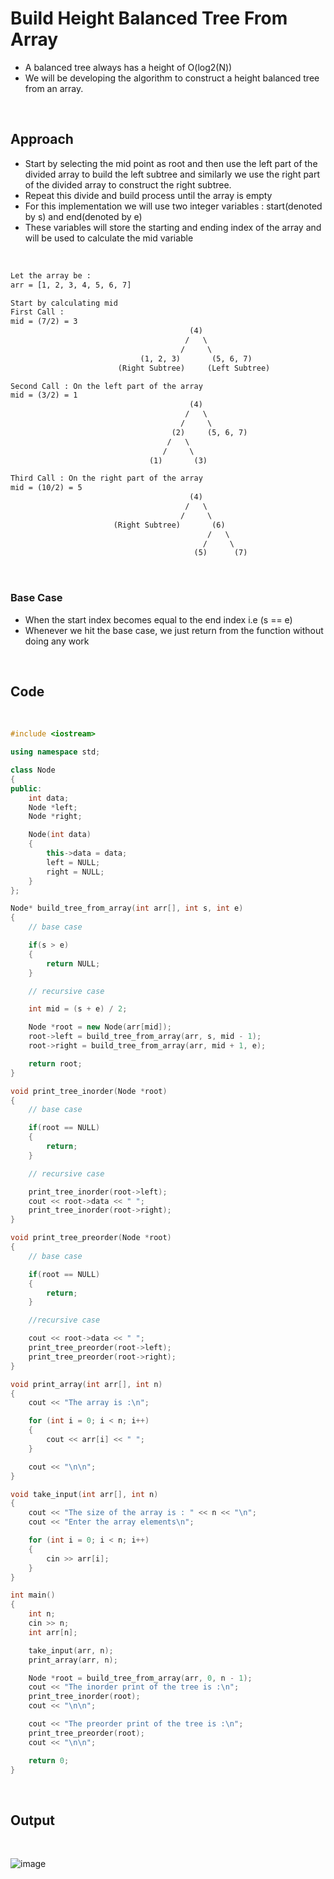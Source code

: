 # **Build Height Balanced Tree From Array**

- A balanced tree always has a height of O(log2(N))
- We will be developing the algorithm to construct a height balanced tree from an array.

<br>

## **Approach**

- Start by selecting the mid point as root and then use the left part of the divided array to build the left subtree and similarly we use the right part of the divided array to construct the right subtree.
- Repeat this divide and build process until the array is empty
- For this implementation we will use two integer variables : start(denoted by s) and end(denoted by e)
- These variables will store the starting and ending index of the array and will be used to calculate the mid variable
  
<br>

```txt
Let the array be : 
arr = [1, 2, 3, 4, 5, 6, 7]

Start by calculating mid
First Call :
mid = (7/2) = 3
                                        (4)
                                       /   \
                                      /     \
                             (1, 2, 3)       (5, 6, 7)
                        (Right Subtree)     (Left Subtree)

Second Call : On the left part of the array
mid = (3/2) = 1
                                        (4)
                                       /   \
                                      /     \
                                    (2)     (5, 6, 7)
                                   /   \       
                                  /     \
                               (1)       (3)

Third Call : On the right part of the array
mid = (10/2) = 5
                                        (4)
                                       /   \
                                      /     \
                       (Right Subtree)       (6)
                                            /   \
                                           /     \
                                         (5)      (7)

```

<br>

### **Base Case**

- When the start index becomes equal to the end index i.e (s == e)
- Whenever we hit the base case, we just return from the function without doing any work

<br>

## **Code**

<br>

```C++
#include <iostream>

using namespace std;

class Node
{
public:
    int data;
    Node *left;
    Node *right;

    Node(int data)
    {
        this->data = data;
        left = NULL;
        right = NULL;
    }
};

Node* build_tree_from_array(int arr[], int s, int e)
{
    // base case

    if(s > e)
    {
        return NULL;
    }

    // recursive case

    int mid = (s + e) / 2;

    Node *root = new Node(arr[mid]);
    root->left = build_tree_from_array(arr, s, mid - 1);
    root->right = build_tree_from_array(arr, mid + 1, e);

    return root;
}

void print_tree_inorder(Node *root)
{
    // base case

    if(root == NULL)
    {
        return;
    }

    // recursive case

    print_tree_inorder(root->left);
    cout << root->data << " ";
    print_tree_inorder(root->right);
}

void print_tree_preorder(Node *root)
{
    // base case

    if(root == NULL)
    {
        return;
    }

    //recursive case

    cout << root->data << " ";
    print_tree_preorder(root->left);
    print_tree_preorder(root->right);
}

void print_array(int arr[], int n)
{
    cout << "The array is :\n";

    for (int i = 0; i < n; i++)
    {
        cout << arr[i] << " ";
    }

    cout << "\n\n";
}

void take_input(int arr[], int n)
{
    cout << "The size of the array is : " << n << "\n";
    cout << "Enter the array elements\n";

    for (int i = 0; i < n; i++)
    {
        cin >> arr[i];
    }
}

int main()
{
    int n;
    cin >> n;
    int arr[n];

    take_input(arr, n);
    print_array(arr, n);

    Node *root = build_tree_from_array(arr, 0, n - 1);
    cout << "The inorder print of the tree is :\n";
    print_tree_inorder(root);
    cout << "\n\n";

    cout << "The preorder print of the tree is :\n";
    print_tree_preorder(root);
    cout << "\n\n";

    return 0;
}
```

<br>

## **Output**

<br>

![image](https://user-images.githubusercontent.com/34866732/140814050-820cc037-21ac-4d81-8592-bac024aff701.png)
